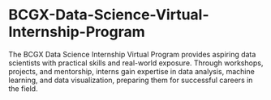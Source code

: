 # BCGX-Data-Science-Virtual-Internship-Program
 The BCGX Data Science Internship Virtual Program provides aspiring data scientists with practical skills and real-world exposure. Through workshops, projects, and mentorship, interns gain expertise in data analysis, machine learning, and data visualization, preparing them for successful careers in the field.
